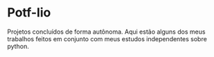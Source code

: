 # Potf-lio
Projetos concluídos de forma autônoma.
Aqui estão alguns dos meus trabalhos feitos em conjunto com meus estudos independentes sobre python.
